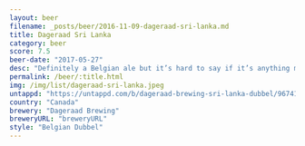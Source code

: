 ```yaml
---
layout: beer
filename: _posts/beer/2016-11-09-dageraad-sri-lanka.md
title: Dageraad Sri Lanka
category: beer
score: 7.5
beer-date: "2017-05-27"
desc: "Definitely a Belgian ale but it’s hard to say if it’s anything more"
permalink: /beer/:title.html
img: /img/list/dageraad-sri-lanka.jpeg
untappd: "https://untappd.com/b/dageraad-brewing-sri-lanka-dubbel/967412"
country: "Canada"
brewery: "Dageraad Brewing"
breweryURL: "breweryURL"
style: "Belgian Dubbel"
---
```

